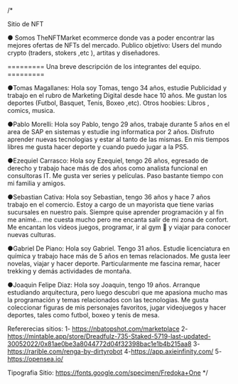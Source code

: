 /* 

Sitio de NFT 

● Somos TheNFTMarket ecommerce donde vas a poder encontrar las mejores ofertas de NFTs del mercado. 
Publico objetivo: Users del mundo crypto (traders, stokers ,etc ), artitas y diseñadores. 

=========   Una breve descripción de los integrantes del equipo.  =========

●Tomas Magallanes: Hola soy Tomas, tengo 34 años, estudie Publicidad y trabajo en el rubro de Marketing Digital desde hace 10 años. 
Me gustan los deportes (Futbol, Basquet, Tenis, Boxeo ,etc). Otros hoobies: Libros , comics, musica.

●Pablo Morelli: Hola soy Pablo, tengo 29 años, trabaje durante 5 años en el area de SAP en sistemas y estudie ing informatica por 2 años.
Disfruto aprender nuevas tecnologias y estar al tanto de las mismas. En mis tiempos libres me gusta hacer deporte y cuando puedo jugar a la PS5.

●Ezequiel Carrasco: Hola soy Ezequiel, tengo 26 años, egresado de derecho y trabajo hace más de dos años como analista funcional en consultoras IT. Me gusta ver series y películas. Paso bastante tiempo con mi familia y amigos.

●Sebastian Cativa: Hola soy Sebastian, tengo 36 años y hace 7 años trabajo en el comercio. Estoy a cargo de un mayorista que tiene varias sucursales en nuestro país.
Siempre quise aprender programación y al fin me animé... me cuesta mucho pero me encanta salir de mi zona de confort. Me encantan los videos juegos, programar, ir al gym 💪 y viajar para conocer nuevas culturas. 

●Gabriel De Piano: Hola soy Gabriel. Tengo 31 años. Estudie licenciatura en química y trabajo hace más de 5 años en temas relacionados. Me gusta leer novelas, viajar y hacer deporte. Particularmente me fascina remar, hacer trekking y demás actividades de montaña. 

●Joaquin Felipe Diaz: Hola soy Joaquin, tengo 19 años. Arranque estudiando arquitectura, pero luego descubri que me apasiona mucho mas la programación y temas relacionados con las tecnologias. Me gusta coleccionar figuras de mis personajes favoritos, jugar videojuegos y hacer deportes, tales como futbol, boxeo y tenis de mesa.


Refererecias sitios: 
1- https://nbatopshot.com/marketplace 
2- https://mintable.app/store/Dreadfulz-735-Staked-5719-last-updated-30052022/0x81ae0be3a8044772d04f32398bac1e1b4b215aa8 
3-https://rarible.com/renga-by-dirtyrobot
4-https://app.axieinfinity.com/ 
5- https://opensea.io/ 


Tipografia Sitio: https://fonts.google.com/specimen/Fredoka+One 
*/
